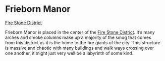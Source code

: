 # Frieborn Manor
[Fire Stone District](Fire%20Stone%20District%20Overview.md)

Frieborn Manor is placed in the center of the [Fire Stone District](Fire%20Stone%20District%20Overview.md). It’s many arches and smoke columns make up a majority of the smog that comes from this district as it is the home to the fire giants of the city. This structure is massive and chaotic with many buildings and walk ways crossing over one another, it might just very well be a labyrinth of some kind.